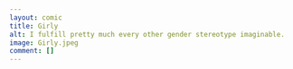 ```yaml
---
layout: comic
title: Girly
alt: I fulfill pretty much every other gender stereotype imaginable.
image: Girly.jpeg
comment: []
---
```

